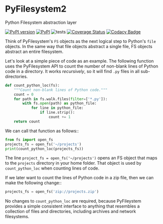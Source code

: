 PyFilesystem2
=============

Python Filesystem abstraction layer

[![PyPI version](https://badge.fury.io/py/fs.svg)](https://badge.fury.io/py/fs) [![PyPI](https://img.shields.io/pypi/pyversions/fs.svg)]() ![tests](https://travis-ci.org/PyFilesystem/pyfilesystem2.svg?branch=master) [![Coverage Status](https://coveralls.io/repos/github/PyFilesystem/pyfilesystem2/badge.svg)](https://coveralls.io/github/PyFilesystem/pyfilesystem2) [![Codacy Badge](https://api.codacy.com/project/badge/Grade/30ad6445427349218425d93886ade9ee)](https://www.codacy.com/app/will-mcgugan/pyfilesystem2?utm_source=github.com&amp;utm_medium=referral&amp;utm_content=PyFilesystem/pyfilesystem2&amp;utm_campaign=Badge_Grade)

Think of PyFilesystem's ``FS`` objects as the next logical step to
Python's ``file`` objects. In the same way that file objects abstract a
single file, FS objects abstract an entire filesystem.

Let's look at a simple piece of code as an example. The following function uses the PyFilesystem API to count the number of non-blank lines of Python code in a directory. It works *recursively*, so it will find ``.py`` files in all sub-directories.

```python
def count_python_loc(fs):
    """Count non-blank lines of Python code."""
    count = 0
    for path in fs.walk.files(filter=['*.py']):
        with fs.open(path) as python_file:
            for line in python_file:
                if line.strip():
                    count += 1
    return count
```

We can call that function as follows::

```python
from fs import open_fs
projects_fs = open_fs('~/projects')
print(count_python_loc(projects_fs))
```

The line ``project_fs = open_fs('~/projects')`` opens an FS object that maps to the ``projects`` directory in your home folder. That object is used by ``count_python_loc`` when counting lines of code.

If we later want to count the lines of Python code in a zip file, then we can make the following change::

```python
projects_fs = open_fs('zip://projects.zip')
```

No changes to ``count_python_loc`` are required, because PyFileystem provides a simple consistent interface to anything that resembles a collection of files and directories, including archives and network filesystems.

